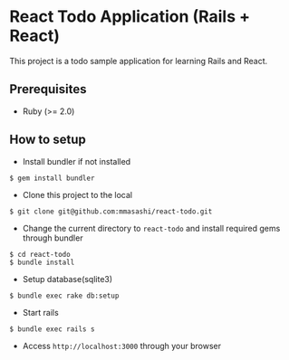 # React Todo Application (Rails + React)

This project is a todo sample application for learning Rails and React.

## Prerequisites

- Ruby (>= 2.0)

## How to setup

- Install bundler if not installed

```
$ gem install bundler
```

- Clone this project to the local

```
$ git clone git@github.com:mmasashi/react-todo.git
```

- Change the current directory to `react-todo` and install required gems through bundler

```
$ cd react-todo
$ bundle install
```

- Setup database(sqlite3)

```
$ bundle exec rake db:setup
```

- Start rails

```
$ bundle exec rails s
```

- Access `http://localhost:3000` through your browser

